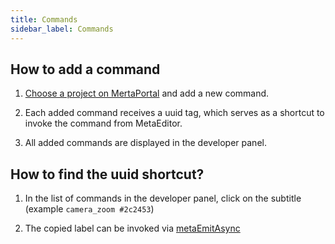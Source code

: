 ```yaml
---
title: Commands
sidebar_label: Commands
---
```


## How to add a command

1. [Choose a project on MertaPortal](https://portal.metaeditor.io/user/projects/) and add a new command.

2. Each added command receives a uuid tag, which serves as a shortcut to invoke the command from MetaEditor.

3. All added commands are displayed in the developer panel.

## How to find the uuid shortcut?

1. In the list of commands in the developer panel, click on the subtitle
   (example `camera_zoom #2c2453`)

2. The copied label can be invoked via [metaEmitAsync](../metaeditor/methods/commands.md)
